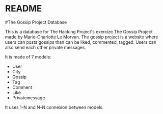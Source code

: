 # README

#The Gossip Project Database

This is a database for The Hacking Project's exercize The Gossip Project made by Marie-Charlotte Le Morvan. The gossip project is a website where users can posts gossips than can be liked, commented, tagged. Users can also send each other private messages.

It is made of 7 models:
* User
* City
* Gossip
* Tag
* Comment
* Like
* Privatemessage


It uses 1-N and N-N connexion between models.
